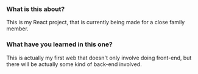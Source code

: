 ### What is this about?
This is my React project, that is currently being made for a close family member. 
### What have you learned in this one?
This is actually my first web that doesn't only involve doing front-end, but there will be actually some kind of back-end involved. 
